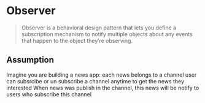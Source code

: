# Observer

> Observer is a behavioral design pattern that lets you define a subscription mechanism to notify multiple objects about any events that happen to the object they’re observing.

## Assumption
Imagine  you are building a news app:
    each news belongs to a channel
    user can subsrcibe or un subscribe a channel anytime to get the news they interested
    When news was publish in the channel, this news will be notify to users who subscribe this channel

